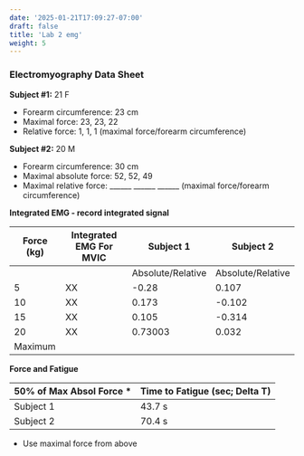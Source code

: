 ```yaml
---
date: '2025-01-21T17:09:27-07:00'
draft: false
title: 'Lab 2 emg'
weight: 5
---
```


### Electromyography Data Sheet

**Subject #1:** 21 F
- Forearm circumference: 23 cm
- Maximal force: 23, 23, 22
- Relative force: 1, 1, 1 (maximal force/forearm circumference)

**Subject #2:** 20 M
- Forearm circumference: 30 cm
- Maximal absolute force: 52, 52, 49
- Maximal relative force: ______ ______ ______ (maximal force/forearm circumference)

**Integrated EMG - record integrated signal**

| Force (kg) | Integrated EMG For MVIC | Subject 1 | Subject 2 |
|-|-|-|-|
| | | Absolute/Relative | Absolute/Relative |
| 5 | XX | -0.28 | 0.107 |
| 10 | XX | 0.173 | -0.102 |
| 15 | XX | 0.105 | -0.314 |
| 20 | XX | 0.73003 | 0.032 |
| Maximum | | |

**Force and Fatigue**

| 50% of Max Absol Force * | Time to Fatigue (sec; Delta T) |
|-|-|
| Subject 1 | 43.7 s  |
| Subject 2 | 70.4 s |

- Use maximal force from above
